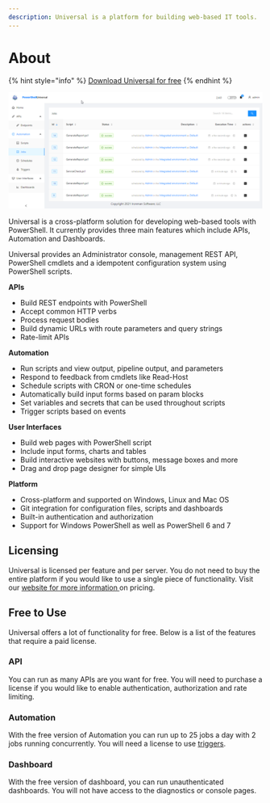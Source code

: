 ```yaml
---
description: Universal is a platform for building web-based IT tools.
---
```


# About

{% hint style="info" %}
[Download Universal for free](https://ironmansoftware.com/downloads)
{% endhint %}

![PowerShell Universal Admin Console](.gitbook/assets/image%20%28260%29.png)

Universal is a cross-platform solution for developing web-based tools with PowerShell. It currently provides three main features which include APIs, Automation and Dashboards. 

Universal provides an Administrator console, management REST API, PowerShell cmdlets and a idempotent configuration system using PowerShell scripts.  

**APIs**

* Build REST endpoints with PowerShell
* Accept common HTTP verbs
* Process request bodies
* Build dynamic URLs with route parameters and query strings
* Rate-limit APIs

**Automation**

* Run scripts and view output, pipeline output, and parameters 
* Respond to feedback from cmdlets like Read-Host
* Schedule scripts with CRON or one-time schedules
* Automatically build input forms based on param blocks
* Set variables and secrets that can be used throughout scripts 
* Trigger scripts based on events

**User Interfaces**

* Build web pages with PowerShell script
* Include input forms, charts and tables 
* Build interactive websites with buttons, message boxes and more
* Drag and drop page designer for simple UIs

**Platform**

* Cross-platform and supported on Windows, Linux and Mac OS
* Git integration for configuration files, scripts and dashboards 
* Built-in authentication and authorization 
* Support for Windows PowerShell as well as PowerShell 6 and 7



## Licensing 

Universal is licensed per feature and per server. You do not need to buy the entire platform if you would like to use a single piece of functionality. Visit our [website for more information ](https://ironmansoftware.com/powershell-universal/)on pricing. 

## Free to Use

Universal offers a lot of functionality for free. Below is a list of the features that require a paid license. 

### API

You can run as many APIs are you want for free. You will need to purchase a license if you would like to enable authentication, authorization and rate limiting. 

### Automation 

With the free version of Automation you can run up to 25 jobs a day with 2 jobs running concurrently. You will need a license to use [triggers](automation/triggers.md).

### Dashboard 

With the free version of dashboard, you can run unauthenticated dashboards. You will not have access to the diagnostics or console pages. 

